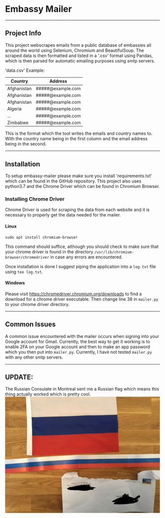 # Embassy Mailer
---

## Project Info
This project webscrapes emails from a public database of embassies all around the world using Selenium, Chromium and BeautifulSoup. The scraped data is then formatted and listed in a '.csv' format using Pandas, which is then parsed for automatic emailing purposes using smtp servers.

'data.csv' Example:

| Country     | Address         |
|-------------|-----------------|
| Afghanistan | #####@example.com |
| Afghanistan | #####@example.com |
| Afghanistan | #####@example.com |
| Algeria | #####@example.com |
| ...         | #####@example.com |
| Zimbabwe    | #####@example.com |

This is the format which the tool writes the emails and country names to. With the country name being in the first column and the email address being in the second.

---
## Installation
To setup embassy-mailer please make sure you install 'requirements.txt' which can be found in the GitHub repository. This project also uses python3.7 and the Chrome Driver which can be found in Chromium Browser.

### Installing Chrome Driver
Chrome Driver is used for scraping the data from each website and it is necessary to properly get the data needed for the mailer.

#### Linux
```properties
sudo apt install chromium-browser
```
This command should suffice, although you should check to make sure that your chrome driver is found in the directory ```/usr/lib/chromium-browser/chromedriver``` in case any errors are encountered.

Once installation is done I suggest piping the application into a ```log.txt``` file  using ```tee log.txt```.

#### Windows
Please visit https://chromedriver.chromium.org/downloads to find a download for a chrome driver executable. Then change line 38 in ```mailer.py``` to your chrome driver directory.


---
## Common Issues
A common issue encountered with the mailer occurs when signing into your Google account for Gmail. Currently, the best way to get it working is to enable 2FA on your Google account and then to make an app password which you then put into ```mailer.py```. Currently, I have not tested ```mailer.py``` with any other smtp servers.

---
## UPDATE:
The Russian Consulate in Montreal sent me a Russian flag which means this thing actually worked which is pretty cool. 
![Flag](image0.jpg)
